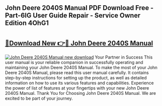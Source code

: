 ## John Deere 2040S Manual PDF Download Free - Part-6IG User Guide Repair - Service Owner Edition 4OhG1

# <h2><a href="http://bc862.oget.top/?id=John+Deere+2040S+Manual">🔗Download New 👉🔴 John Deere 2040S Manual</a></h2>

[![John Deere 2040S Manual new download](https://i.imgur.com/5g1atiW.png)](http://bc862.oget.top/?id=John+Deere+2040S+Manual)
Your Partner in Success This user manual is your reliable companion in successfully operating and maintaining your John Deere 2040S Manual. To make the most of your John Deere 2040S Manual, please read this user manual carefully. It contains step-by-step instructions for setting up the product, as well as detailed information on how to use its various features and capabilities. Experience the power of list of features at your fingertips with your new John Deere 2040S Manual. Thank You for Choosing John Deere 2040S Manual. We are excited to be part of your journey.
